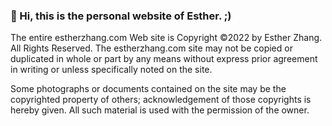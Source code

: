 ### 👾 Hi, this is the personal website of Esther. ;) 

The entire estherzhang.com Web site is Copyright ©2022 by Esther Zhang. All Rights Reserved. The estherzhang.com site may not be copied or duplicated in whole or part by any means without express prior agreement in writing or unless specifically noted on the site.

Some photographs or documents contained on the site may be the copyrighted property of others; acknowledgement of those copyrights is hereby given. All such material is used with the permission of the owner.
